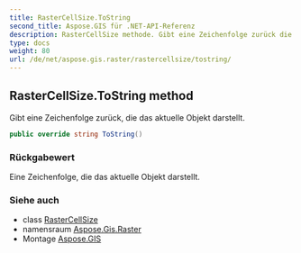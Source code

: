 ```yaml
---
title: RasterCellSize.ToString
second_title: Aspose.GIS für .NET-API-Referenz
description: RasterCellSize methode. Gibt eine Zeichenfolge zurück die das aktuelle Objekt darstellt.
type: docs
weight: 80
url: /de/net/aspose.gis.raster/rastercellsize/tostring/
---
```

## RasterCellSize.ToString method

Gibt eine Zeichenfolge zurück, die das aktuelle Objekt darstellt.

```csharp
public override string ToString()
```

### Rückgabewert

Eine Zeichenfolge, die das aktuelle Objekt darstellt.

### Siehe auch

* class [RasterCellSize](../)
* namensraum [Aspose.Gis.Raster](../../rastercellsize/)
* Montage [Aspose.GIS](../../../)


